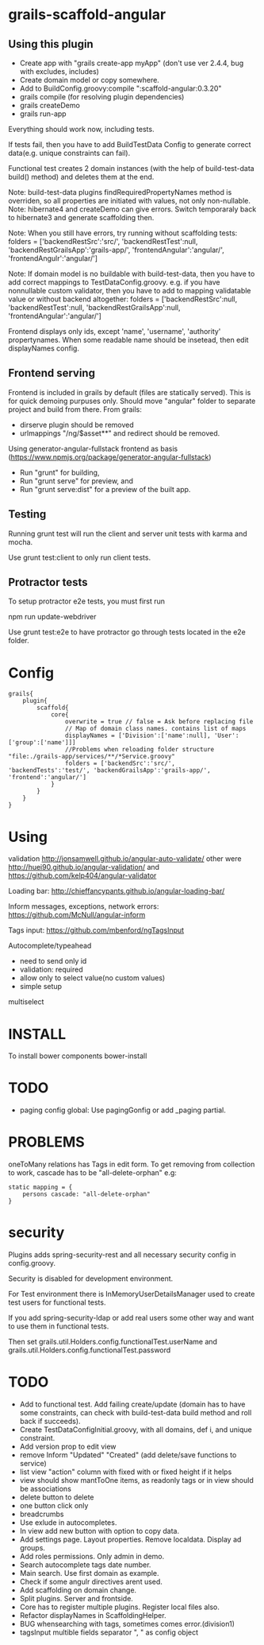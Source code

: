 grails-scaffold-angular
=======================

Using this plugin
-----------------

* Create app with "grails create-app myApp" (don't use ver 2.4.4, bug with excludes, includes)
* Create domain model or copy somewhere.
* Add to BuildConfig.groovy:compile ":scaffold-angular:0.3.20"
* grails compile (for resolving plugin dependencies)
* grails createDemo
* grails run-app

Everything should work now, including tests.

If tests fail, then you have to add BuildTestData Config to generate correct data(e.g. unique constraints can fail).

Functional test creates 2 domain instances (with the help of build-test-data build() method) and deletes them at the end.

Note: build-test-data plugins findRequiredPropertyNames method is overriden, so all properties are initiated with values, not only non-nullable.
Note: hibernate4 and createDemo can give errors. Switch temporaraly back to hibernate3 and generate scaffolding then.

Note: When you still have errors, try running without scaffolding tests: folders = ['backendRestSrc':'src/', 'backendRestTest':null, 'backendRestGrailsApp':'grails-app/', 'frontendAngular':'angular/', 'frontendAngulr':'angular/']

Note: If domain model is no buildable with build-test-data, then you have to add correct mappings to TestDataConfig.groovy. e.g. if you have nonnullable custom validator, then you have to add to mapping validatable value
or without backend altogether: folders = ['backendRestSrc':null, 'backendRestTest':null, 'backendRestGrailsApp':null, 'frontendAngular':'angular/']
				

Frontend displays only ids, except 'name', 'username', 'authority' propertynames. When some readable name should be insetead, then edit displayNames config.

Frontend serving
--------------
Frontend is included in grails by default (files are statically served). This is for quick demoing purpuses only. 
Should move "angular" folder to separate project and build from there.
From grails:
* dirserve plugin should be removed
* urlmappings "/ng/\$asset**" and redirect should be removed.

Using generator-angular-fullstack frontend as basis (https://www.npmjs.org/package/generator-angular-fullstack)

* Run "grunt" for building, 
* Run "grunt serve" for preview, and 
* Run "grunt serve:dist" for a preview of the built app.


Testing
-------------
Running grunt test will run the client and server unit tests with karma and mocha.

Use grunt test:client to only run client tests.

Protractor tests
-------------
To setup protractor e2e tests, you must first run

npm run update-webdriver

Use grunt test:e2e to have protractor go through tests located in the e2e folder.


Config
====
```
grails{
	plugin{
		scaffold{
			core{
				overwrite = true // false = Ask before replacing file
				// Map of domain class names. contains list of maps
				displayNames = ['Division':['name':null], 'User':['group':['name']]]
				//Problems when reloading folder structure "file:./grails-app/services/**/*Service.groovy"
				folders = ['backendSrc':'src/', 'backendTests':'test/', 'backendGrailsApp':'grails-app/', 'frontend':'angular/']
			}
		}
	}
}
```


Using
=====

validation
http://jonsamwell.github.io/angular-auto-validate/
other were http://huei90.github.io/angular-validation/ and https://github.com/kelp404/angular-validator

Loading bar: http://chieffancypants.github.io/angular-loading-bar/

Inform messages, exceptions, network errors: https://github.com/McNull/angular-inform

Tags input: https://github.com/mbenford/ngTagsInput

Autocomplete/typeahead
* need to send only id
* validation: required
* allow only to select value(no custom values)
* simple setup

multiselect

INSTALL
====
To install  bower components
bower-install

TODO
====
* paging config global: Use pagingGonfig or add _paging partial.


PROBLEMS
====
oneToMany relations has Tags in edit form. To get removing from collection to work, cascade has to be "all-delete-orphan"
e.g:
```
static mapping = {
	persons cascade: "all-delete-orphan"
}
```

security
===

Plugins adds spring-security-rest and all necessary security config in config.groovy.

Security is disabled for development environment. 

For Test environment there is InMemoryUserDetailsManager used to create test users for functional tests.

If you add spring-security-ldap or add real users some other way and want to use them in functional tests. 

Then set grails.util.Holders.config.functionalTest.userName and grails.util.Holders.config.functionalTest.password

		
TODO
=====

* Add to functional test. Add failing create/update (domain has to have some constraints, can check with build-test-data build method and roll back if succeeds).
* Create TestDataConfigInitial.groovy, with all domains, def i, and unique constraint. 
* Add version prop to edit view
* remove Inform "Updated" "Created" (add delete/save functions to service)
* list view "action" column with fixed with or fixed height if it helps
* view should show mantToOne items, as readonly tags or  in view should be associations
* delete button to delete
* one button click only
* breadcrumbs
* Use exlude in autocompletes.
* In view add new button with option to copy data.
* Add settings page. Layout properties. Remove localdata. Display ad groups.
* Add roles permissions. Only admin in demo.
* Search autocomplete tags date number.
* Main search. Use first domain as example.
* Check if some angulr directives arent used.
* Add scaffolding on domain change.
* Split plugins. Server and frontside.
* Core has to register multiple plugins. Register local files also.
* Refactor displayNames in ScaffoldingHelper.
* BUG whensearching with tags, sometimes comes error.(division1)
* tagsInput multible fields separator ", " as config object
